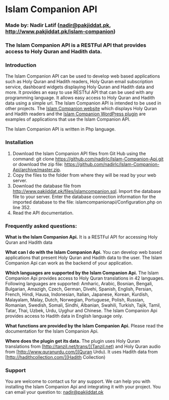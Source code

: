 # Islam Companion API

### Made by: Nadir Latif (nadir@pakjiddat.pk, http://www.pakjiddat.pk/islam-companion)

### The Islam Companion API is a RESTFul API that provides access to Holy Quran and Hadith data.

### Introduction
The Islam Companion API can be used to develop web based applications such as Holy Quran and Hadith readers, Holy Quran email subscription service, dashboard widgets displaying Holy Quran and Hadith data and more. It provides an easy to use RESTful API that can be used with any programming language. It allows easy access to Holy Quran and Hadith data using a simple url. The Islam Companion API is intended to be used in other projects. The [Islam Companion website](http://www.pakjiddat.pk/holy-quran) which displays Holy Quran and Hadith readers and the [Islam Companion WordPress plugin](https://wordpress.org/plugins/islam-companion/) are examples of applications that use the Islam Companion API.

The Islam Companion API is written in Php language.

### Installation
1. Download the Islam Companion API files from Git Hub using the command: git clone https://github.com/nadirlc/Islam-Companion-Api.git or download the zip file: https://github.com/nadirlc/Islam-Companion-Api/archive/master.zip.
2. Copy the files to the folder from where they will be read by your web server.
3. Download the database file from http://www.pakjiddat.pk/files/islamcompanion.sql. Import the database file to your server. Enter the database connection information for the imported database to the file: islamcompanionapi/Configuration.php on line 352.
4. Read the API documentation.

### Frequently asked questions:
**What is the Islam Companion Api.** It is a RESTFul API for accessing Holy Quran and Hadith data

**What can I do with the Islam Companion Api.** You can develop web based applications that present Holy Quran and Hadith data to the user. The Islam Companion Api can work as the backend of your application.

**Which languages are supported by the Islam Companion Api.** The Islam Companion Api provides access to Holy Quran translations in 42 languages. Following languages are supported: Amharic, Arabic, Bosnian, Bengali, Bulgarian, Amazigh, Czech, German, Divehi, Spanish, English, Persian, French, Hindi, Hausa, Indonesian, Italian, Japanese, Korean, Kurdish, Malayalam, Malay, Dutch, Norwegian, Portuguese, Polish, Russian, Romanian, Swedish, Somali, Sindhi, Albanian, Swahili, Turkish, Tajik, Tamil, Tatar, Thai, Uzbek, Urdu, Uyghur and Chinese. The Islam Companion Api provides access to Hadith data in English language only.

**What functions are provided by the Islam Companion Api.** Please read the documentation for the Islam Companion Api.

**Where does the plugin get its data.** The plugin uses Holy Quran translations from [http://tanzil.net/trans/](Tanzil.net) and Holy Quran audio from [http://www.quranurdu.com/](Quran Urdu). It uses Hadith data from [http://hadithcollection.com/](Hadith Collection)

### Support
You are welcome to contact us for any support. We can help you with installing the Islam Companion Api and integrating it with your project. You can email your question to: nadir@pakjiddat.pk
